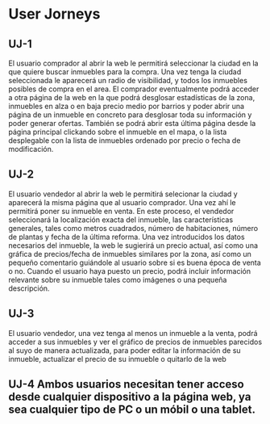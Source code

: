 # User Jorneys
## UJ-1
El usuario comprador al abrir la web le permitirá seleccionar la ciudad en la que quiere buscar inmuebles para la compra. Una vez tenga la ciudad seleccionada le aparecerá un radio de visibilidad, y todos los inmuebles posibles de compra en el area. El comprador eventualmente podrá acceder a otra página de la web en la que podrá desglosar estadísticas de la zona, inmuebles en alza o en baja precio medio por barrios y poder abrir una página de un inmueble en concreto para desglosar toda su información y poder generar ofertas. También se podrá abrir esta última página desde la página principal clickando sobre el inmueble en el mapa, o la lista desplegable con la lista de inmuebles ordenado por precio o fecha de modificación.

## UJ-2
El usuario vendedor al abrir la web le permitirá selecionar la ciudad y aparecerá la misma página que al usuario comprador. Una vez ahí le permitirá poner su inmueble en venta. En este proceso, el vendedor seleccionará la localización exacta del inmueble, las características generales, tales como metros cuadrados, número de habitaciones, número de plantas y fecha de la última reforma. Una vez introducidos los datos necesarios del inmueble, la web le sugierirá un precio actual, así como una gráfica de precios/fecha de inmuebles similares por la zona, así como un pequeño comentario guiándole al usuario sobre si es buena época de venta o no. Cuando el usuario haya puesto un precio, podrá incluir información relevante sobre su inmueble tales como imágenes o una pequeña descripción.

## UJ-3
El usuario vendedor, una vez tenga al menos un inmueble a la venta, podrá acceder a sus inmuebles y ver el gráfico de precios de inmuebles parecidos al suyo de manera actualizada, para poder editar la información de su inmueble, actualizar el precio de su inmueble o quitarlo de la web

## UJ-4 Ambos usuarios necesitan tener acceso desde cualquier dispositivo a la página web, ya sea cualquier tipo de PC o un móbil o una tablet.
